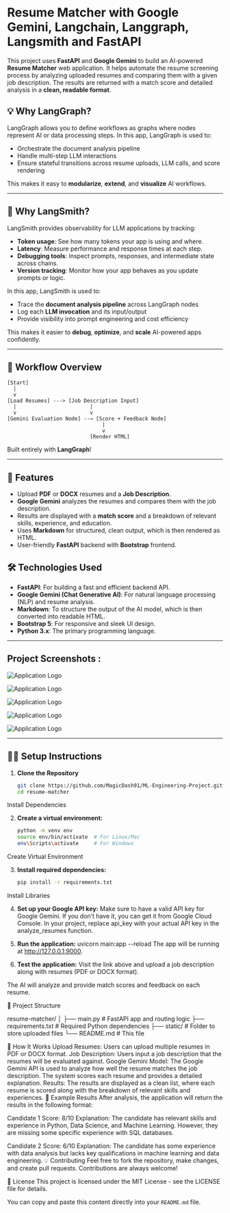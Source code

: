 # Resume Matcher with Google Gemini, Langchain, Langgraph, Langsmith and FastAPI

This project uses **FastAPI** and **Google Gemini** to build an AI-powered **Resume Matcher** web application. It helps automate the resume screening process by analyzing uploaded resumes and comparing them with a given job description. The results are returned with a match score and detailed analysis in a **clean, readable format**.

## 💡 Why LangGraph?

LangGraph allows you to define workflows as graphs where nodes represent AI or data processing steps. In this app, LangGraph is used to:

- Orchestrate the document analysis pipeline
- Handle multi-step LLM interactions
- Ensure stateful transitions across resume uploads, LLM calls, and score rendering

This makes it easy to **modularize**, **extend**, and **visualize** AI workflows.

---

## 🧠 Why LangSmith?

LangSmith provides observability for LLM applications by tracking:

- **Token usage**: See how many tokens your app is using and where.
- **Latency**: Measure performance and response times at each step.
- **Debugging tools**: Inspect prompts, responses, and intermediate state across chains.
- **Version tracking**: Monitor how your app behaves as you update prompts or logic.

In this app, LangSmith is used to:

- Trace the **document analysis pipeline** across LangGraph nodes  
- Log each **LLM invocation** and its input/output  
- Provide visibility into prompt engineering and cost efficiency

This makes it easier to **debug**, **optimize**, and **scale** AI-powered apps confidently.

---

## 🧩 Workflow Overview

```text
[Start]
  |
  v
[Load Resumes] ---> [Job Description Input]
  |                        |
  v                        v
[Gemini Evaluation Node] --→ [Score + Feedback Node]
                               |
                               v
                           [Render HTML]
```

Built entirely with **LangGraph**!

---

## 🚀 Features
- Upload **PDF** or **DOCX** resumes and a **Job Description**.
- **Google Gemini** analyzes the resumes and compares them with the job description.
- Results are displayed with a **match score** and a breakdown of relevant skills, experience, and education.
- Uses **Markdown** for structured, clean output, which is then rendered as HTML.
- User-friendly **FastAPI** backend with **Bootstrap** frontend.

## 🛠️ Technologies Used
- **FastAPI**: For building a fast and efficient backend API.
- **Google Gemini (Chat Generative AI)**: For natural language processing (NLP) and resume analysis.
- **Markdown**: To structure the output of the AI model, which is then converted into readable HTML.
- **Bootstrap 5**: For responsive and sleek UI design.
- **Python 3.x**: The primary programming language.

---

## Project Screenshots :

![Application Logo](https://raw.githubusercontent.com/MagicDash91/ML-Engineering-Project/main/Resume%20Screening%20with%20AI/static/h1.JPG)

![Application Logo](https://raw.githubusercontent.com/MagicDash91/ML-Engineering-Project/main/Resume%20Screening%20with%20AI/static/h2.JPG)

![Application Logo](https://raw.githubusercontent.com/MagicDash91/ML-Engineering-Project/main/Resume%20Screening%20with%20AI/static/h3.JPG)

![Application Logo](https://raw.githubusercontent.com/MagicDash91/ML-Engineering-Project/main/Resume%20Screening%20with%20AI/static/h4.JPG)

![Application Logo](https://raw.githubusercontent.com/MagicDash91/ML-Engineering-Project/main/Resume%20Screening%20with%20AI/static/h5.JPG)

---

## 🧑‍💻 Setup Instructions

1. **Clone the Repository**

   ```bash
   git clone https://github.com/MagicDash91/ML-Engineering-Project.git
   cd resume-matcher
Install Dependencies

2. **Create a virtual environment:**

   ```bash
   python -m venv env
   source env/bin/activate  # For Linux/Mac
   env\Scripts\activate     # For Windows
Create Virtual Environment

3. **Install required dependencies:**
   ```bash
   pip install -r requirements.txt
Install Libraries

4. **Set up your Google API key:**
Make sure to have a valid API key for Google Gemini. If you don’t have it, you can get it from Google Cloud Console.
In your project, replace api_key with your actual API key in the analyze_resumes function.

5. **Run the application:**
uvicorn main:app --reload
The app will be running at http://127.0.0.1:9000.

6. **Test the application:**
Visit the link above and upload a job description along with resumes (PDF or DOCX format).

The AI will analyze and provide match scores and feedback on each resume.

📝 Project Structure

resume-matcher/
│
├── main.py             # FastAPI app and routing logic
├── requirements.txt    # Required Python dependencies
├── static/             # Folder to store uploaded files
└── README.md           # This file

🤖 How It Works
Upload Resumes: Users can upload multiple resumes in PDF or DOCX format.
Job Description: Users input a job description that the resumes will be evaluated against.
Google Gemini Model: The Google Gemini API is used to analyze how well the resume matches the job description. The system scores each resume and provides a detailed explanation.
Results: The results are displayed as a clean list, where each resume is scored along with the breakdown of relevant skills and experiences.
📄 Example Results
After analysis, the application will return the results in the following format:


Candidate 1
Score: 8/10
Explanation: The candidate has relevant skills and experience in Python, Data Science, and Machine Learning. However, they are missing some specific experience with SQL databases.

Candidate 2
Score: 6/10
Explanation: The candidate has some experience with data analysis but lacks key qualifications in machine learning and data engineering.
💡 Contributing
Feel free to fork the repository, make changes, and create pull requests. Contributions are always welcome!

🤝 License
This project is licensed under the MIT License - see the LICENSE file for details.



You can copy and paste this content directly into your `README.md` file.
